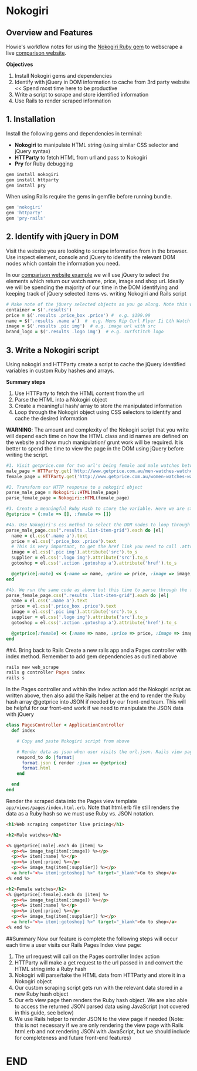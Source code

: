 # Nokogiri

## Overview and Features
Howie's workflow notes for using the [Nokogiri Ruby gem](http://www.nokogiri.org/) to webscrape a live [comparison website](http://www.getprice.com.au/men-watches-watches-gpc205t21192mp200np100.htm).

**Objectives**
  1. Install Nokogiri gems and dependencies
  2. Identify with jQuery in DOM information to cache from 3rd party website << Spend most time here to be productive
  3. Write a script to scrape and store identified information
  4. Use Rails to render scraped information

## 1. Installation
Install the following gems and dependencies in terminal:
- **Nokogiri** to manipulate HTML string (using similar CSS selector and jQuery syntax)
- **HTTParty** to fetch HTML from url and pass to Nokogiri
- **Pry** for Ruby debugging

```ruby
gem install nokogiri
gem install httparty
gem install pry
```

When using Rails require the gems in gemfile before running bundle.

```ruby
gem 'nokogiri'
gem 'httparty'
gem 'pry-rails'
```

## 2. Identify with jQuery in DOM
Visit the website you are looking to scrape information from in the browser. Use inspect element, console and jQuery to identify the relevant DOM nodes which contain the information you need.

In our [comparison website example](http://www.getprice.com.au/men-watches-watches-gpc205t21192mp200np100.htm) we will use jQuery to select the elements which return our watch name, price, image and shop url. Ideally we will be spending the majority of our time in the DOM identifying and keeping track of jQuery selected items vs. writing Nokogiri and Rails script

```ruby
# Make note of the jQuery selected objects as you go along. Note this will not be coded, just for your benefit
container = $('.results')
price = $('.results .price_box .price') #  e.g. $199.99
name = $('.results .name a')  #  e.g. Mens Rip Curl Flyer Ii Lth Watch Blue Cotton
image = $('.results .pic img')  # e.g. image url with src
brand_logo = $('.results .logo img')  # e.g. surfstitch logo
```

## 3. Write a Nokogiri script
Using nokogiri and HTTParty create a script to cache the jQuery identified variables in custom Ruby hashes and arrays.

**Summary steps**  
1. Use HTTParty to fetch the HTML content from the url
2. Parse the HTML into a Nokogiri object
3. Create a meaningful hash/ array to store the manipulated information
4. Loop through the Nokogiri object using CSS selectors to identify and cache the desired information

**WARNING**: The amount and complexity of the Nokogiri script that you write will depend each time on how the HTML class and id names are defined on the website and how much manipulation/ grunt work will be required. It is better to spend the time to view the page in the DOM using jQuery before writing the script.

```ruby
#1. Visit getprice.com for two url's being female and male watches between $100 and $200
male_page = HTTParty.get('http://www.getprice.com.au/men-watches-watches-gpc205t21192mp200np100.htm')
female_page = HTTParty.get('http://www.getprice.com.au/women-watches-watches-gpc205t21191mp200np100.htm')

#2. Transform our HTTP response to a nokogiri object
parse_male_page = Nokogiri::HTML(male_page)
parse_female_page = Nokogiri::HTML(female_page)

#3. Create a meaningful Ruby Hash to store the variable. Here we are storing the information in a hash with two primary key value pairs being the male and female urls which will each hold an array of hashes representing the name, price, image, supplier logo and link to supplier website of each of the watches
@getprice = {:male => [], :female => []}

#4a. Use Nokogiri's css method to select the DOM nodes to loop through and manipulate (similar to jQuery). You will notice that the jQuery selectors are quite different for each node and will depend each time on how the author of the website has written out their classes and ids. Each case will be different, so it is best to rely on jQuery initially to identify where the information lies and how specific it is. Best rely on websites with well defined DOM names. This is not the best example
parse_male_page.css(".results .list-item-grid").each do |el|
  name = el.css('.name a').text
  price = el.css('.price_box .price').text
  # This is very important, to get the href link you need to call .attribute('src').to_s
  image = el.css('.pic img').attribute('src').to_s
  supplier = el.css('.logo img').attribute('src').to_s
  gotoshop = el.css('.action .gotoshop a').attribute('href').to_s

  @getprice[:male] << {:name => name, :price => price, :image => image, :supplier => supplier, :gotoshop => gotoshop}
end

#4b. We run the same code as above but this time to parse through the female watch page url
parse_female_page.css(".results .list-item-grid").each do |el|
  name = el.css('.name a').text
  price = el.css('.price_box .price').text
  image = el.css('.pic img').attribute('src').to_s
  supplier = el.css('.logo img').attribute('src').to_s
  gotoshop = el.css('.action .gotoshop a').attribute('href').to_s

  @getprice[:female] << {:name => name, :price => price, :image => image, :supplier => supplier, :gotoshop => gotoshop}
end
```

##4. Bring back to Rails
Create a new rails app and a Pages controller with index method. Remember to add gem dependencies as outlined above
```ruby
rails new web_scrape
rails g controller Pages index
rails s
```

In the Pages controller and within the index action add the Nokogiri script as written above, then also add the Rails helper at the end to render the Ruby hash array @getprice into JSON if needed by our front-end team. This will be helpful for our front-end work if we need to manipulate the JSON data with jQuery

```ruby
class PagesController < ApplicationController
  def index

    # Copy and paste Nokogiri script from above

    # Render data as json when user visits the url.json. Rails view page will still access the Ruby hash
    respond_to do |format|
      format.json { render :json => @getprice}
      format.html
    end

  end
end
```

Render the scraped data into the Pages view template `app/views/pages/index.html.erb`. Note that html.erb file still renders the data as a Ruby hash so we must use Ruby vs. JSON notation.

```html
<h1>Web scraping competitor live pricing</h1>

<h2>Male watches</h2>

<% @getprice[:male].each do |item| %>
  <p><%= image_tag(item[:image]) %></p>
  <p><%= item[:name] %></p>
  <p><%= item[:price] %></p>
  <p><%= image_tag(item[:supplier]) %></p>
  <a href="<%= item[:gotoshop] %>" target="_blank">Go to shop</a>
<% end %>

<h2>Female watches</h2>
<% @getprice[:female].each do |item| %>
  <p><%= image_tag(item[:image]) %></p>
  <p><%= item[:name] %></p>
  <p><%= item[:price] %></p>
  <p><%= image_tag(item[:supplier]) %></p>
  <a href="<%= item[:gotoshop] %>" target="_blank">Go to shop</a>
<% end %>
```

##Summary
Now our feature is complete the following steps will occur each time a user visits our Rails Pages Index view page:  

1. The url request will call on the Pages controller Index action
2. HTTParty will make a get request to the url passed in and convert the HTML string into a Ruby hash
3. Nokogiri will parse/take the HTML data from HTTParty and store it in a Nokogiri object
4. Our custom scraping script gets run with the relevant data stored in a new Ruby hash object
5. Our erb view page then renders the Ruby hash object. We are also able to access the returned JSON parsed data using JavaScript (not covered in this guide, see below)
6. We use Rails helper to render JSON to the view page if needed (Note: this is not necessary if we are only rendering the view page with Rails html.erb and not rendering JSON with JavaScript, but we should include for completeness and future front-end features)

# END
